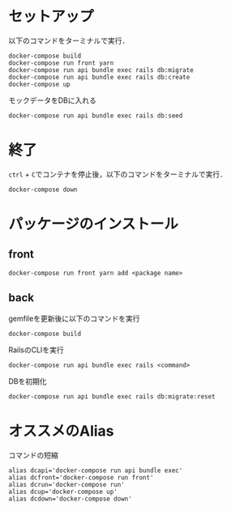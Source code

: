 # セットアップ
以下のコマンドをターミナルで実行．

```
docker-compose build
docker-compose run front yarn
docker-compose run api bundle exec rails db:migrate
docker-compose run api bundle exec rails db:create
docker-compose up
```

モックデータをDBに入れる

```
docker-compose run api bundle exec rails db:seed
```

# 終了
`ctrl` + `C`でコンテナを停止後，以下のコマンドをターミナルで実行．

```
docker-compose down
```

# パッケージのインストール
## front

```
docker-compose run front yarn add <package name>
```

## back
gemfileを更新後に以下のコマンドを実行

```
docker-compose build
```

RailsのCLIを実行
```
docker-compose run api bundle exec rails <command>
```

DBを初期化
```
docker-compose run api bundle exec rails db:migrate:reset
```

# オススメのAlias
コマンドの短縮
```
alias dcapi='docker-compose run api bundle exec'
alias dcfront='docker-compose run front'
alias dcrun='docker-compose run'
alias dcup='docker-compose up'
alias dcdown='docker-compose down'
```
